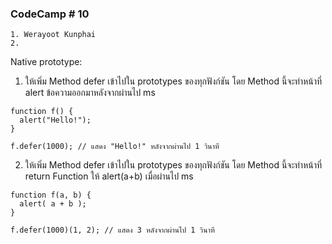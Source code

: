 ### CodeCamp # 10
    1. Werayoot Kunphai
    2. 
        
Native prototype:

1. ให้เพิ่ม Method defer เข้าไปใน prototypes ของทุกฟังก์ชัน โดย Method นี้จะทำหน้าที่ alert ข้อความออกมาหลังจากผ่านไป ms
```
function f() {
  alert("Hello!");
}

f.defer(1000); // แสดง "Hello!" หลังจากผ่านไป 1 วินาที
```
2.   ให้เพิ่ม Method defer เข้าไปใน prototypes ของทุกฟังก์ชัน โดย Method นี้จะทำหน้าที่ return Function ให้ alert(a+b) เมื่อผ่านไป ms
```
function f(a, b) {
  alert( a + b );
}

f.defer(1000)(1, 2); // แสดง 3 หลังจากผ่านไป 1 วินาที

```